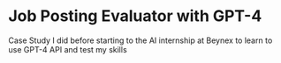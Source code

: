 # Job Posting Evaluator with GPT-4
 Case Study I did before starting to the AI internship at Beynex to learn to use GPT-4 API and test my skills
